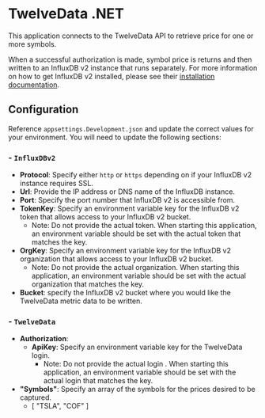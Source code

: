 # TwelveData .NET
This application connects to the TwelveData API to retrieve price for one or more symbols.

When a successful authorization is made, symbol price is returns and then written to an InfluxDB v2 instance that runs separately.  For more information on how to get InfluxDB v2 installed, please see their [installation documentation](https://docs.influxdata.com/influxdb/v2/install/?t=Docker).

## Configuration
Reference `appsettings.Development.json` and update the correct values for your environment.  You will need to update the following sections:

### - `InfluxDBv2`
  - **Protocol**: Specify either `http` or `https` depending on if your InfluxDB v2 instance requires SSL.
  - **Url**: Provide the IP address or DNS name of the InfluxDB instance.
  - **Port**: Specify the port number that InfluxDB v2 is accessible from.
  - **TokenKey**: Specify an environment variable key for the InfluxDB v2 token that allows access to your InfluxDB v2 bucket.
    - Note: Do not provide the actual token. When starting this application, an environment variable should be set with the actual token that matches the key.
  - **OrgKey**: Specify an environment variable key for the InfluxDB v2 organization that allows access to your InfluxDB v2 bucket.
    - Note: Do not provide the actual organization. When starting this application, an environment variable should be set with the actual organization that matches the key.
  - **Bucket**: specify the InfluxDB v2 bucket where you would like the TwelveData metric data to be written.

### - `TwelveData`

  - **Authorization**:
    - **ApiKey**: Specify an environment variable key for the TwelveData login.
      - Note: Do not provide the actual login . When starting this application, an environment variable should be set with the actual login that matches the key.
  - **"Symbols"**: Specify an array of the symbols for the prices desired to be captured.
    - [ "TSLA", "COF" ]


